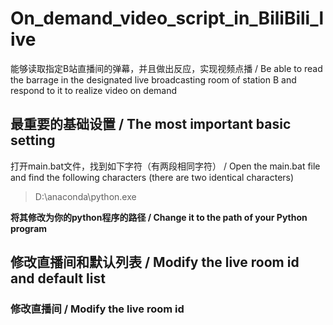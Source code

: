 # On_demand_video_script_in_BiliBili_live
能够读取指定B站直播间的弹幕，并且做出反应，实现视频点播 / Be able to read the barrage in the designated live broadcasting room of station B and respond to it to realize video on demand

## 最重要的基础设置 / The most important basic setting
打开main.bat文件，找到如下字符（有两段相同字符） / Open the main.bat file and find the following characters (there are two identical characters)
> D:\anaconda\python.exe

**将其修改为你的python程序的路径 / Change it to the path of your Python program**


## 修改直播间和默认列表 / Modify the live room id and default list
### 修改直播间 / Modify the live room id

